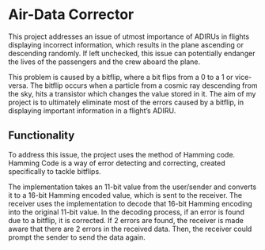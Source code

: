 # Air-Data Corrector
This project addresses an issue of utmost importance of ADIRUs in flights displaying incorrect information, which results in the plane ascending or descending randomly. If left unchecked, this issue can potentially endanger the lives of the passengers and the crew aboard the plane. 

This problem is caused by a bitflip, where a bit flips from a 0 to a 1 or vice-versa. The bitflip occurs when a particle from a cosmic ray descending from the sky, hits a transistor which changes the value stored in it. The aim of my project is to ultimately eliminate most of the errors caused by a bitflip, in displaying important information in a flight’s ADIRU.

## Functionality
To address this issue, the project uses the method of Hamming code. Hamming Code is a way of error detecting and correcting, created specifically to tackle bitflips. 

The implementation takes an 11-bit value from the user/sender and converts it to a 16-bit Hamming encoded value, which is sent to the receiver. The receiver uses the implementation to decode that 16-bit Hamming encoding into the original 11-bit value. In the decoding process, if an error is found due to a bitflip, it is corrected. If 2 errors are found, the receiver is made aware that there are 2 errors in the received data. Then, the receiver could prompt the sender to send the data again.
